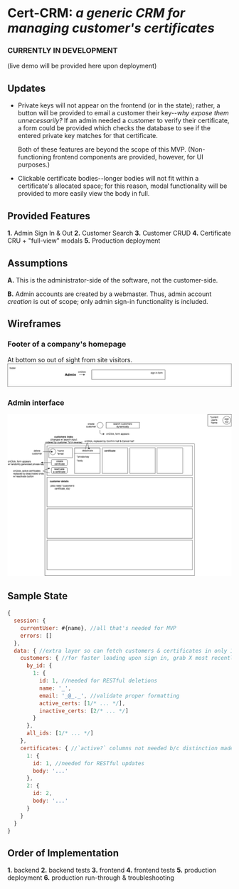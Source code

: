 # Cert-CRM: _a generic CRM for managing customer's certificates_

### CURRENTLY IN DEVELOPMENT
(live demo will be provided here upon deployment)

## Updates

* Private keys will not appear on the frontend (or in the state); rather, a button will be provided to email a customer their key--_why expose them unnecessarily?_ If an admin needed a customer to verify their certificate, a form could be provided which checks the database to see if the entered private key matches for that certificate.

  Both of these features are beyond the scope of this MVP. (Non-functioning frontend components are provided, however, for UI purposes.)

* Clickable certificate bodies--longer bodies will not fit within a certificate's allocated space; for this reason, modal functionality will be provided to more easily view the body in full.

## Provided Features

**1.** Admin Sign In & Out
**2.** Customer Search
**3.** Customer CRUD
**4.** Certificate CRU \+ "full-view" modals
**5.** Production deployment

## Assumptions

**A.** This is the administrator-side of the software, not the customer-side.

**B.** Admin accounts are created by a webmaster. Thus, admin account _creation_ is out of scope; only admin sign-in functionality is included.

## Wireframes

### Footer of a company's homepage
At bottom so out of sight from site visitors.
![homepage](https://github.com/English3000/cert-CRM/blob/master/HomePage.png)

### Admin interface
![customersIndexPage](https://github.com/English3000/cert-CRM/blob/master/CustomersIndexPage.png)

## Sample State

```js
{
  session: {
    currentUser: #{name}, //all that's needed for MVP
    errors: []
  },
  data: { //extra layer so can fetch customers & certificates in only 1 query
    customers: { //for faster loading upon sign in, grab X most recently created customers; then cache the rest when searched
      by_id: {
        1: {
          id: 1, //needed for RESTful deletions
          name: '_',
          email: '_@_._', //validate proper formatting
          active_certs: [1/* ... */],
          inactive_certs: [2/* ... */]
        }
      },
      all_ids: [1/* ... */]
    },
    certificates: { //`active?` columns not needed b/c distinction made in customers slice
      1: {
        id: 1, //needed for RESTful updates
        body: '...'
      },
      2: {
        id: 2,
        body: '...'
      }
    }
  }
}
```

## Order of Implementation

**1.** backend
**2.** backend tests
**3.** frontend
**4.** frontend tests
**5.** production deployment
**6.** production run-through & troubleshooting
